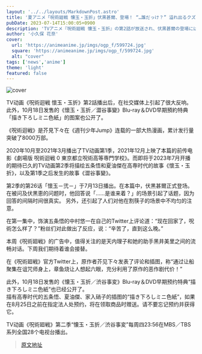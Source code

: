 ```yaml
---
layout: '../../layouts/MarkdownPost.astro'
title: '夏アニメ「呪術廻戦 懐玉・玉折」伏黒甚爾、登場！ “…誰だっけ？” 溢れ出るクズ感がたまらない!? 【第2話反応・情報まとめ】'
pubDate: 2023-07-14T15:00:05+0900
description: 'TVアニメ『呪術廻戦 懐玉・玉折』の第2話が放送され、伏黒甚爾の登場にはSNSで多くの反響があった。また、10月18日に発売の「懐玉・玉折／渋谷事変」Blu-ray＆DVD早期メーカー予約特典「描き下ろしミニ色紙」絵柄が公開された。'
author: '小久保 花奈'
cover:
  url: 'https://animeanime.jp/imgs/ogp_f/599724.jpg'
  square: 'https://animeanime.jp/imgs/ogp_f/599724.jpg'
  alt: "cover"
tags: ['news','anime']
theme: 'light'
featured: false
---
```


![cover](https://animeanime.jp/imgs/ogp_f/599724.jpg)

TV动画《呪術迴戦 懷玉・玉折》第2話播出后，在社交媒体上引起了很大反响。此外，10月18日发售的《懷玉・玉折／澀谷事變》Blu-ray＆DVD早期預約特典「描き下ろしミニ色紙」的图案也公开了。

《呪術迴戦》是芥見下々在《週刊少年Jump》连载的一部大热漫画，累计发行量突破了8000万部。

2020年10月至2021年3月播出了TV动画第1季，2021年12月上映了本篇的前传电影《劇場版 呪術迴戦 0 東京都立呪術高等専門学校》。而即将于2023年7月开播的期待已久的TV动画第2季将描绘五条悟和夏油傑在高専时代的故事《懷玉・玉折》，以及第1季之后发生的故事《澀谷事變》。

第2季的第26话「懷玉－弐－」于7月13日播出。在本篇中，伏黒甚爾正式登场。在被问及伏黒恵的问题时，他回答说「……是谁来着？」的场景引起了话题，因为回答的间隔时间很真实。
另外，还引起了人们对他在割筷子的场景中不均匀的注意。 </p><figure class="ctms-editor-twitter"><blockquote class="twitter-tweet" data-conversation=""><a href="https://twitter.com/nakamuraFF11/status/1679511516717125632"></a></blockquote></figure><p>在第一集中，饰演五条悟的中村悠一在自己的Twitter上评论道：“现在回家了，呪術怎么样了？”粉丝们对此做出了反应，说：“辛苦了，直到这么晚。” </p><p>本周《呪術廻戦》的广告中，值得关注的是天内理子和她的助手黑井美里之间的流畅对话。下周我们期待着谁会接替。 </p><figure class="ctms-editor-twitter"><blockquote class="twitter-tweet" data-conversation=""><a href="https://twitter.com/animejujutsu/status/1679511859802828800"></a></blockquote></figure><p>在《呪術廻戦》官方Twitter上，原作者芥见下々发表了评论和插图，称“通过让船聚集在诅咒师身上，章鱼烧让人想起六眼，充分利用了原作的恶作剧代价！” </p><figure class="ctms-editor-twitter"><blockquote class="twitter-tweet" data-conversation=""><a href="https://twitter.com/jujutsu_PR/status/1679512094230851585?s=20"></a></blockquote></figure><p>此外，10月18日发售的《懐玉・玉折／渋谷事変》Blu-ray＆DVD早期预约特典“描き下ろしミニ色紙”也已经公开了。 <br>描有高専时代的五条悟、夏油傑、家入硝子的插图的“描き下ろしミニ色紙”，如果在8月25日之前在指定法人处预约，将在领取商品时赠送。请不要忘记预约并获得它。 </p><figure class="ctms-editor-twitter"><blockquote class="twitter-tweet" data-conversation=""><a href="https://twitter.com/animejujutsu/status/1679512291673542660?s=20"></a></blockquote></figure><p>TV动画《呪術廻戦》第二季“懐玉・玉折／渋谷事変”每周四23:56在MBS／TBS系列全国28个电视台播出。

>[原文地址](https://animeanime.jp/article/2023/07/14/78608.html)  